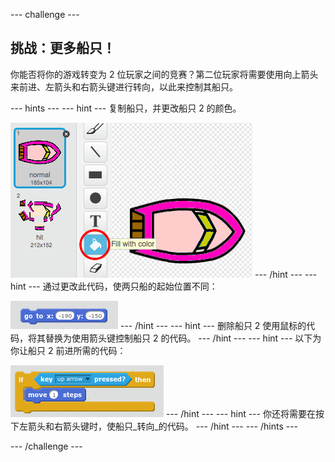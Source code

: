 --- challenge ---

## 挑战：更多船只！
你能否将你的游戏转变为 2 位玩家之间的竞赛？第二位玩家将需要使用向上箭头来前进、左箭头和右箭头键进行转向，以此来控制其船只。

--- hints ---
--- hint ---
复制船只，并更改船只 2 的颜色。

![screenshot](images/boat-p2.png)
--- /hint ---
--- hint ---
通过更改此代码，使两只船的起始位置不同：

![screenshot](images/boat-p2start-blocks.png)
--- /hint ---
--- hint ---
删除船只 2 使用鼠标的代码，将其替换为使用箭头键控制船只 2 的代码。
--- /hint ---
--- hint ---
以下为你让船只 2 前进所需的代码：

![screenshot](images/boat-p2forward-blocks.png)
--- /hint ---
--- hint ---
你还将需要在按下左箭头和右箭头键时，使船只_转向_的代码。
--- /hint ---
--- /hints ---

--- /challenge ---
